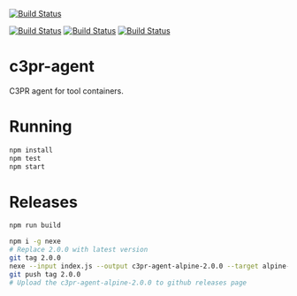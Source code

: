[![Build Status](https://img.shields.io/travis/c3pr/c3pr-agent/master.svg?label=c3pr/c3pr-agent&style=for-the-badge)](https://travis-ci.org/c3pr/c3pr-agent)

[![Build Status](https://travis-ci.org/c3pr/c3pr.svg?branch=master)](https://travis-ci.org/c3pr/c3pr)
[![Build Status](https://travis-ci.org/c3pr/c3pr-repo-github.svg?branch=master)](https://travis-ci.org/c3pr/c3pr-repo-github)
[![Build Status](https://travis-ci.org/c3pr/node-git-client.svg?branch=master)](https://travis-ci.org/c3pr/node-git-client)

# c3pr-agent

C3PR agent for tool containers.

# Running

```bash
npm install
npm test
npm start
```

# Releases

```bash
npm run build
```

```bash
npm i -g nexe
# Replace 2.0.0 with latest version
git tag 2.0.0
nexe --input index.js --output c3pr-agent-alpine-2.0.0 --target alpine-x64
git push tag 2.0.0
# Upload the c3pr-agent-alpine-2.0.0 to github releases page
```
